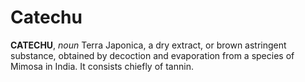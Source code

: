 # Catechu

**CATECHU**, _noun_ Terra Japonica, a dry extract, or brown astringent substance, obtained by decoction and evaporation from a species of Mimosa in India. It consists chiefly of tannin.